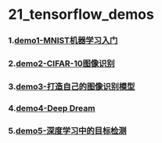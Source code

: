 # 21_tensorflow_demos
### 1.[demo1-MNIST机器学习入门](https://github.com/Spr1nt0a0/21_tensorflow_demos/tree/master/demo1-MNIST%E6%9C%BA%E5%99%A8%E5%AD%A6%E4%B9%A0%E5%85%A5%E9%97%A8)
### 2.[demo2-CIFAR-10图像识别](https://github.com/Spr1nt0a0/21_tensorflow_demos/tree/master/demo2-CIFAR-10%E5%9B%BE%E5%83%8F%E8%AF%86%E5%88%AB)
### 3.[demo3-打造自己的图像识别模型](https://github.com/Spr1nt0a0/21_tensorflow_demos/tree/master/demo3-%E6%89%93%E9%80%A0%E8%87%AA%E5%B7%B1%E7%9A%84%E5%9B%BE%E5%83%8F%E8%AF%86%E5%88%AB%E6%A8%A1%E5%9E%8B)
### 4.[demo4-Deep Dream](https://github.com/Spr1nt0a0/21_tensorflow_demos/tree/master/demo4-Deep%20Dream)
### 5.[demo5-深度学习中的目标检测]()
